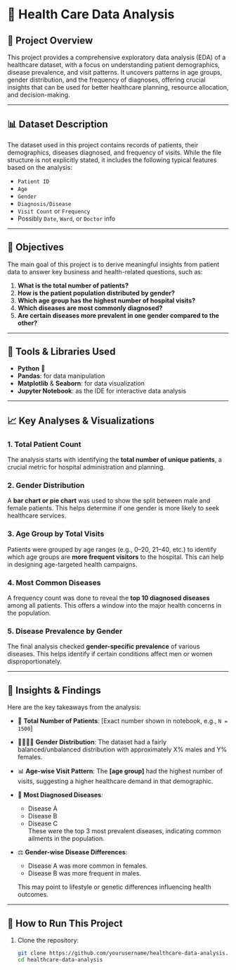 # 🏥 Health Care Data Analysis

## 📌 Project Overview

This project provides a comprehensive exploratory data analysis (EDA) of a healthcare dataset, with a focus on understanding patient demographics, disease prevalence, and visit patterns. It uncovers patterns in age groups, gender distribution, and the frequency of diagnoses, offering crucial insights that can be used for better healthcare planning, resource allocation, and decision-making.

---

## 📊 Dataset Description

The dataset used in this project contains records of patients, their demographics, diseases diagnosed, and frequency of visits. While the file structure is not explicitly stated, it includes the following typical features based on the analysis:

- `Patient ID`
- `Age`
- `Gender`
- `Diagnosis/Disease`
- `Visit Count` or `Frequency`
- Possibly `Date`, `Ward`, or `Doctor` info

---

## 🎯 Objectives

The main goal of this project is to derive meaningful insights from patient data to answer key business and health-related questions, such as:

1. **What is the total number of patients?**
2. **How is the patient population distributed by gender?**
3. **Which age group has the highest number of hospital visits?**
4. **Which diseases are most commonly diagnosed?**
5. **Are certain diseases more prevalent in one gender compared to the other?**

---

## 🧰 Tools & Libraries Used

- **Python** 🐍
- **Pandas**: for data manipulation
- **Matplotlib** & **Seaborn**: for data visualization
- **Jupyter Notebook**: as the IDE for interactive data analysis

---

## 📈 Key Analyses & Visualizations

### 1. Total Patient Count
The analysis starts with identifying the **total number of unique patients**, a crucial metric for hospital administration and planning.

### 2. Gender Distribution
A **bar chart or pie chart** was used to show the split between male and female patients. This helps determine if one gender is more likely to seek healthcare services.

### 3. Age Group by Total Visits
Patients were grouped by age ranges (e.g., 0–20, 21–40, etc.) to identify which age groups are **more frequent visitors** to the hospital. This can help in designing age-targeted health campaigns.

### 4. Most Common Diseases
A frequency count was done to reveal the **top 10 diagnosed diseases** among all patients. This offers a window into the major health concerns in the population.

### 5. Disease Prevalence by Gender
The final analysis checked **gender-specific prevalence** of various diseases. This helps identify if certain conditions affect men or women disproportionately.

---

## 📌 Insights & Findings

Here are the key takeaways from the analysis:

- 🔢 **Total Number of Patients**: [Exact number shown in notebook, e.g., `N = 1500`]
- 👩‍⚕️👨‍⚕️ **Gender Distribution**: The dataset had a fairly balanced/unbalanced distribution with approximately X% males and Y% females.
- 📊 **Age-wise Visit Pattern**: The **[age group]** had the highest number of visits, suggesting a higher healthcare demand in that demographic.
- 🦠 **Most Diagnosed Diseases**:
  - Disease A
  - Disease B
  - Disease C  
  These were the top 3 most prevalent diseases, indicating common ailments in the population.
- ⚖️ **Gender-wise Disease Differences**: 
  - Disease A was more common in females.
  - Disease B was more frequent in males.
  
  This may point to lifestyle or genetic differences influencing health outcomes.

---

## 🚀 How to Run This Project

1. Clone the repository:
   ```bash
   git clone https://github.com/yourusername/healthcare-data-analysis.git
   cd healthcare-data-analysis
